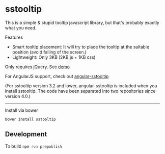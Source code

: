 sstooltip
=========

This is a simple &amp; stupid tooltip javascript library, but that's probably exactly what you need.

Features
- Smart tooltip placement: It will try to place the tooltip at the suitable position (avoid falling of the screen.)
- Lightweight: Only 3KB (2KB js + 1KB css)

Only requires jQuery. See [demo](http://kristw.github.io/sstooltip)

For AngularJS support, check out [angular-sstooltip](https://github.com/kristw/angular-sstooltip)

(For sstooltip version 3.2 and lower, angular-sstooltip is included when you install sstooltip. The code have been separated into two repositories since version 4.0.)

---

Install via bower

```
bower install sstooltip
```

## Development
To build ```npm run prepublish```